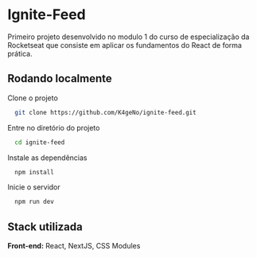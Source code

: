 
# Ignite-Feed

Primeiro projeto desenvolvido no modulo 1 do curso de especialização da Rocketseat que consiste em aplicar os fundamentos do React de forma prática.


## Rodando localmente

Clone o projeto

```bash
  git clone https://github.com/K4geNo/ignite-feed.git
```

Entre no diretório do projeto

```bash
  cd ignite-feed
```

Instale as dependências

```bash
  npm install
```

Inicie o servidor

```bash
  npm run dev
```


## Stack utilizada

**Front-end:** React, NextJS, CSS Modules


